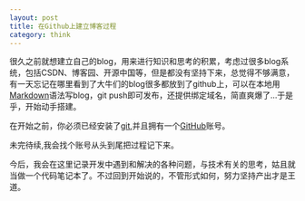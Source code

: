 ```yaml
---
layout: post
title: 在Github上建立博客过程
category: think
---
```


很久之前就想建立自己的blog，用来进行知识和思考的积累，考虑过很多blog系统，包括CSDN、博客园、开源中国等，但是都没有坚持下来，总觉得不够满意，有一天忘记在哪里看到了大牛们的blog很多都放到了github上，可以在本地用[Markdown]语法写blog，git push即可发布，还提供绑定域名，简直爽爆了...于是乎，开始动手搭建。

在开始之前，你必须已经安装了[git],并且拥有一个[GitHub]账号。

未完待续,我会找个账号从头到尾把过程记下来。



今后，我会在这里记录开发中遇到和解决的各种问题，与技术有关的思考，姑且就当做一个代码笔记本了。不过回到开始说的，不管形式如何，努力坚持产出才是王道。

[git]: http://git-scm.com/book/en/Getting-Started-Installing-Git
[GitHub]: https://github.com/
[jekyll]: https://github.com/mojombo/jekyll
[Markdown]: http://daringfireball.net/projects/markdown/
[WordPress]: http://wordpress.org/
[Disqus]: http://disqus.com/
[Google Picasa]: https://picasaweb.google.com/
[Google Custom Search]: http://www.google.com/cse/
[HighlightJS]: http://softwaremaniacs.org/soft/highlight/en/
[Gravatar]: http://en.gravatar.com/
